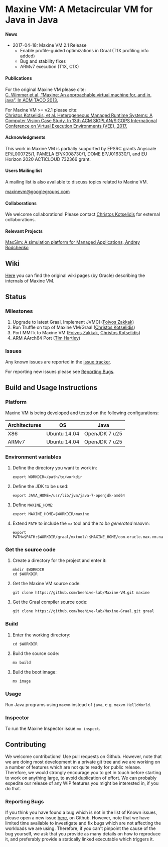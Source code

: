# Maxine VM: A Metacircular VM for Java in Java

#### News

* 2017-04-18: Maxine VM 2.1 Release
  * Enable profile-guided optimizations in Graal (T1X profiling info
    added)
  * Bug and stability fixes
  * ARMv7 execution (T1X, C1X)

#### Publications

For the original Maxine VM please cite:  
[C. Wimmer et al, “Maxine: An approachable virtual machine for, and in, java”, In ACM TACO 2013.](http://dl.acm.org/citation.cfm?id=2400689&dl=ACM&coll=DL&CFID=748733895&CFTOKEN=73017278)

For Maxine VM >= v2.1 please cite:  
[Christos Kotselidis, et al. Heterogeneous Managed Runtime Systems: A Computer Vision Case Study. In 13th ACM SIGPLAN/SIGOPS International Conference on Virtual Execution Environments (VEE), 2017.](http://dl.acm.org/citation.cfm?id=3050764)

#### Acknowledgments

This work in Maxine VM is partially supported by EPSRC grants Anyscale
EP/L000725/1, PAMELA EP/K008730/1, DOME EP/J016330/1, and EU Horizon
2020 ACTiCLOUD 732366 grant.

#### Users Mailing list

A mailing list is also available to discuss topics related to Maxine VM.

maxinevm@googlegroups.com

#### Collaborations

We welcome collaborations! Please
contact
[Christos Kotselidis](mailto:christos.kotselidis@manchester.ac.uk) for
external collaborations.

#### Relevant Projects

[MaxSim: A simulation platform for Managed Applications, Andrey Rodchenko](https://github.com/beehive-lab/MaxSim)

## Wiki

[Here](https://community.oracle.com/community/java/java_hotspot_virtual_machine/maxine-vm) you
can find the original wiki pages (by Oracle) describing the internals of
Maxine VM.

## Status

### Milestones

1. Upgrade to latest Graal, Implement JVMCI ([Foivos Zakkak](https://github.com/zakkak))
2. Run Truffle on top of Maxine VM/Graal ([Christos Kotselidis](https://github.com/kotselidis))
3. Port MMTk to Maxine VM ([Foivos Zakkak](https://github.com/zakkak), [Christos Kotselidis](https://github.com/kotselidis))
4. ARM AArch64 Port ([Tim Hartley]())

### Issues

Any known issues are reported in
the [issue tracker](https://github.com/beehive-lab/Maxine-VM/issues).

For reporting new issues please see [Reporting Bugs](#reporting-bugs).

## Build and Usage Instructions

### Platform

Maxine VM is being developed and tested on the following configurations:

| Architectures | OS           | Java          |
| ------------- | ------------ | ------------- |
| X86           | Ubuntu 14.04 | OpenJDK 7 u25 |
| ARMv7         | Ubuntu 14.04 | OpenJDK 7 u25 |

### Environment variables

1. Define the directory you want to work in:
   ```
   export WORKDIR=/path/to/workdir
   ```

2. Define the JDK to be used:
   ```
   export JAVA_HOME=/usr/lib/jvm/java-7-openjdk-amd64
   ```

3. Define `MAXINE_HOME`:
   ```
   export MAXINE_HOME=$WORKDIR/maxine
   ```

4. Extend `PATH` to include the `mx` tool and the *to be generated* maxvm:
   ```
   export PATH=$PATH:$WORKDIR/graal/mxtool/:$MAXINE_HOME/com.oracle.max.vm.native/generated/linux/
   ```

### Get the source code

1. Create a directory for the project and enter it:
   ```
   mkdir $WORKDIR
   cd $WORKDIR
   ```

2. Get the Maxine VM source code:
   ```
   git clone https://github.com/beehive-lab/Maxine-VM.git maxine
   ```

3. Get the Graal compiler source code:
   ```
   git clone https://github.com/beehive-lab/Maxine-Graal.git graal
   ```

### Build

1. Enter the working directory:
   ```
   cd $WORKDIR
   ```

2. Build the source code:
   ```
   mx build
   ```

3. Build the boot image:
   ```
   mx image
   ```

### Usage

Run Java programs using `maxvm` instead of `java`, e.g. `maxvm
HelloWorld`.

### Inspector

To run the Maxine Inspector issue `mx inspect`.

## Contributing

We welcome contributions! Use pull requests on Github. However, note
that we are doing most development in a private git tree and we are
working on a number of features which are not quite ready for public
release. Therefore, we would strongly encourage you to get in touch
before starting to work on anything large, to avoid duplication of
effort. We can probably expedite our release of any WIP features you
might be interested in, if you do that.

### Reporting Bugs

If you think you have found a bug which is not in the list of Known
issues, please open a new
issue [here](https://github.com/beehive-lab/Maxine-VM/issues), on
Github. However, note that we have limited time available to investigate
and fix bugs which are not affecting the workloads we are
using. Therefore, if you can't pinpoint the cause of the bug yourself,
we ask that you provide as many details on how to reproduce it, and
preferably provide a statically linked executable which triggers it.

